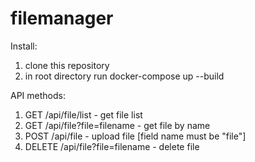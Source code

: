 # filemanager
Install:
1) clone this repository
2) in root directory run docker-compose up --build



API methods:
1) GET /api/file/list - get file list
2) GET /api/file?file=filename - get file by name
3) POST /api/file - upload file [field name must be "file"]
4) DELETE /api/file?file=filename - delete file
